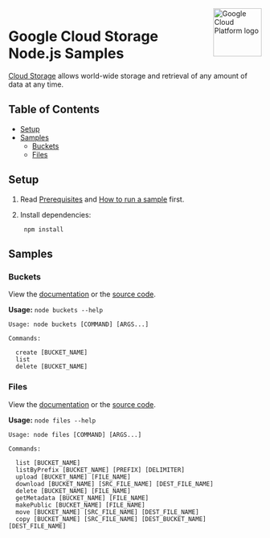 <img src="https://avatars2.githubusercontent.com/u/2810941?v=3&s=96" alt="Google Cloud Platform logo" title="Google Cloud Platform" align="right" height="96" width="96"/>

# Google Cloud Storage Node.js Samples

[Cloud Storage][storage_docs] allows world-wide storage and retrieval of any
amount of data at any time.

[storage_docs]: https://cloud.google.com/storage/docs/

## Table of Contents

* [Setup](#setup)
* [Samples](#samples)
  * [Buckets](#buckets)
  * [Files](#files)

## Setup

1. Read [Prerequisites][prereq] and [How to run a sample][run] first.
1. Install dependencies:

        npm install

[prereq]: ../README.md#prerequisities
[run]: ../README.md#how-to-run-a-sample

## Samples

### Buckets

View the [documentation][buckets_docs] or the [source code][buckets_code].

__Usage:__ `node buckets --help`

```
Usage: node buckets [COMMAND] [ARGS...]

Commands:

  create [BUCKET_NAME]
  list
  delete [BUCKET_NAME]
```

[buckets_docs]: https://cloud.google.com/storage/docs
[buckets_code]: buckets.js

### Files

View the [documentation][files_docs] or the [source code][files_code].

__Usage:__ `node files --help`

```
Usage: node files [COMMAND] [ARGS...]

Commands:

  list [BUCKET_NAME]
  listByPrefix [BUCKET_NAME] [PREFIX] [DELIMITER]
  upload [BUCKET_NAME] [FILE_NAME]
  download [BUCKET_NAME] [SRC_FILE_NAME] [DEST_FILE_NAME]
  delete [BUCKET_NAME] [FILE_NAME]
  getMetadata [BUCKET_NAME] [FILE_NAME]
  makePublic [BUCKET_NAME] [FILE_NAME]
  move [BUCKET_NAME] [SRC_FILE_NAME] [DEST_FILE_NAME]
  copy [BUCKET_NAME] [SRC_FILE_NAME] [DEST_BUCKET_NAME] [DEST_FILE_NAME]
```

[files_docs]: https://cloud.google.com/storage/docs
[files_code]: files.js
